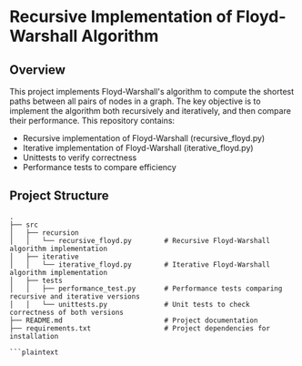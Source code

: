 # Recursive Implementation of Floyd-Warshall Algorithm

## Overview

This project implements Floyd-Warshall's algorithm to compute the shortest paths between all pairs of nodes in a graph. The key objective is to implement the algorithm both recursively and iteratively, and then compare their performance. This repository contains:

- Recursive implementation of Floyd-Warshall (recursive_floyd.py)
- Iterative implementation of Floyd-Warshall (iterative_floyd.py)
- Unittests to verify correctness
- Performance tests to compare efficiency

## Project Structure                            

```plaintext
.
├── src
│   ├── recursion
│   │   └── recursive_floyd.py        # Recursive Floyd-Warshall algorithm implementation
│   ├── iterative
│   │   └── iterative_floyd.py        # Iterative Floyd-Warshall algorithm implementation
│   ├── tests
│   │   ├── performance_test.py       # Performance tests comparing recursive and iterative versions
│   │   └── unittests.py              # Unit tests to check correctness of both versions
├── README.md                         # Project documentation
├── requirements.txt                  # Project dependencies for installation

```plaintext


